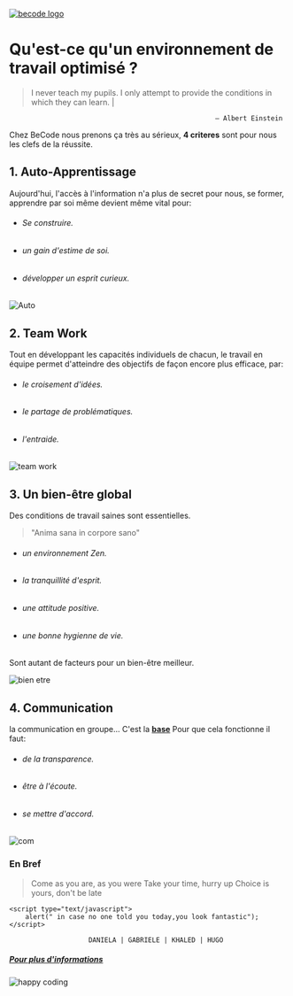 [![becode logo](https://media.licdn.com/media/AAEAAQAAAAAAAAkvAAAAJDAyNzk3ODlhLWU0MGYtNDFjMy05YzJiLTVjMjQ5ZjQ1YjlkMw.png)](http://register.becode.org/) 





# **Qu'est-ce qu'un environnement de travail optimisé ?**

>    I never teach my pupils. I only attempt to provide the conditions in which they can learn. | 

 
                                                        – Albert Einstein

Chez BeCode nous prenons ça très au sérieux, **4 criteres** sont pour nous les clefs de la réussite.

## 1. Auto-Apprentissage
Aujourd'hui, l'accès à l'information n'a plus de secret pour nous, se former, apprendre par soi même devient même vital pour:

 * ###### Se construire.
 * ###### un gain d'estime de soi.
 * ###### développer un esprit curieux.

![Auto](http://cdn2.hubspot.net/hub/145335/file-807816862-jpg/6_solutions_to_your_most_common_lead_generation_problems_.jpg)

## 2. Team Work
Tout en développant les capacités individuels de chacun, le travail en équipe permet d'atteindre des objectifs de façon encore plus efficace, par:

* ###### le croisement d'idées.
* ###### le partage de problématiques.
* ###### l'entraide.

![team work](https://images-cdn.9gag.com/photo/ajr2j1g_700b.jpg)

## 3. Un bien-être global
 Des conditions de travail saines sont essentielles.

> "Anima sana in corpore sano"
 
 * ###### un environnement Zen.
 * ###### la tranquillité d'esprit.
 * ###### une attitude positive.
 * ###### une bonne hygienne de vie.

Sont autant de facteurs pour un bien-être meilleur. 

![bien etre](http://blog.afest.com/wp-content/uploads/2014/03/Smiley1.jpg)

## 4. Communication
la communication en groupe... C'est la **[base](https://c1.staticflickr.com/8/7188/6904406305_43786c0d1c_b.jpg)** 
Pour que cela fonctionne il faut:

 * ###### de la transparence.  
 * ###### être à l'écoute.
 * ###### se mettre d'accord.

![com](https://youtechassociates.com/wp-content/uploads/2016/01/comm.jpg)

### En Bref

>Come as you are, as you were
Take your time, hurry up
Choice is yours, don't be late



```
<script type="text/javascript">
    alert(" in case no one told you today,you look fantastic");
</script>
```

                        DANIELA | GABRIELE | KHALED | HUGO
                
##### [Pour plus d'informations](http://dickbutt.org/)
![happy coding](http://1.bp.blogspot.com/-aQDfNZ3zCOM/U2ok-CcfCmI/AAAAAAAAAmY/SMdYir_cSF0/s1600/happy-coding.gif)

